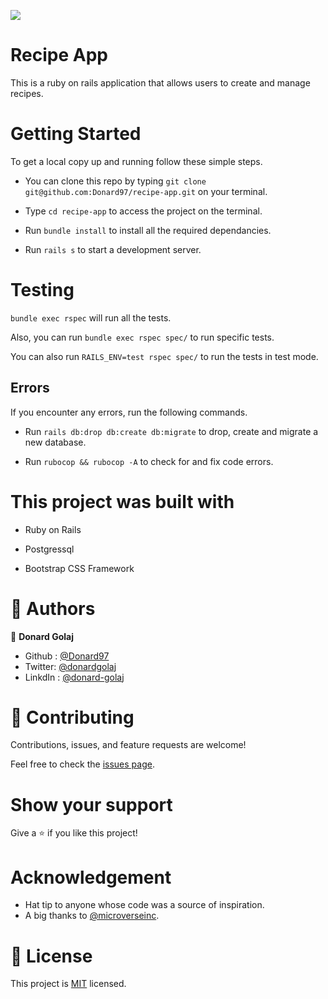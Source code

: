 ![](https://img.shields.io/badge/Microverse-blueviolet)

# Recipe App

This is a ruby on rails application that allows users to create and manage recipes.


# Getting Started

To get a local copy up and running follow these simple steps.

- You can clone this repo by typing `git clone git@github.com:Donard97/recipe-app.git` on your terminal.

- Type `cd recipe-app` to access the project on the terminal.
  
- Run `bundle install` to install all the required dependancies.

- Run `rails s` to start a development server.

# Testing

`bundle exec rspec` will run all the tests.

Also, you can run `bundle exec rspec spec/` to run specific tests.

You can also run `RAILS_ENV=test rspec spec/` to run the tests in test mode.

## Errors

If you encounter any errors, run the following commands.

- Run `rails db:drop db:create db:migrate` to drop, create and migrate a new database.

- Run `rubocop && rubocop -A` to check for and fix code errors.

# This project was built with

- Ruby on Rails

- Postgressql


- Bootstrap CSS Framework

# 👤 Authors


👤 **Donard Golaj**

- Github : [@Donard97](https://github.com/Donard97)
- Twitter: [@donardgolaj](https://twitter.com/donardgolaj)
- LinkdIn : [@donard-golaj](https://www.linkedin.com/in/donard-golaj/)



# 🤝 Contributing

Contributions, issues, and feature requests are welcome!

Feel free to check the [issues page](https://github.com/Donard97/recipe-app/issues).

# Show your support

Give a ⭐️ if you like this project!

# Acknowledgement

- Hat tip to anyone whose code was a source of inspiration.
- A big thanks to [@microverseinc](https://github.com/microverseinc).

# 📝 License

This project is [MIT](./MIT.md) licensed.